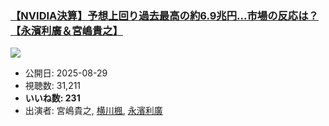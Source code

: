 ### [【NVIDIA決算】予想上回り過去最高の約6.9兆円...市場の反応は？【永濱利廣＆宮嶋貴之】](https://www.youtube.com/watch?v=cttUgH1xh9U)
[![](https://img.youtube.com/vi/cttUgH1xh9U/sddefault.jpg)](https://www.youtube.com/watch?v=cttUgH1xh9U)
-   公開日: 2025-08-29
-   視聴数: 31,211
-   **いいね数: 231**
-   出演者: 宮嶋貴之, [横川楓](/rehacq_fan/people/横川楓 "wikilink"), [永濱利廣](/rehacq_fan/people/永濱利廣 "wikilink")
